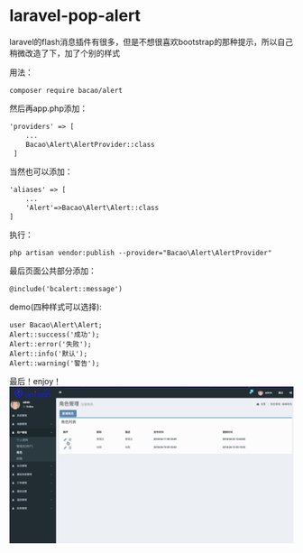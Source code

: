 # laravel-pop-alert
laravel的flash消息插件有很多，但是不想很喜欢bootstrap的那种提示，所以自己稍微改造了下，加了个别的样式


用法：
```
composer require bacao/alert
```  
然后再app.php添加：
```
'providers' => [
    ...
    Bacao\Alert\AlertProvider::class
 ]
```
当然也可以添加：
```
'aliases' => [
    ...
    'Alert'=>Bacao\Alert\Alert::class
]
```
执行：
```
php artisan vendor:publish --provider="Bacao\Alert\AlertProvider"
```
最后页面公共部分添加：
```
@include('bcalert::message')
```

demo(四种样式可以选择):
```
user Bacao\Alert\Alert;
Alert::success('成功');
Alert::error('失败');
Alert::info('默认');
Alert::warning('警告');
```
最后！enjoy！  
![image](https://github.com/song0223/laravel-pop-alert/blob/master/%E6%BC%94%E7%A4%BA.gif)